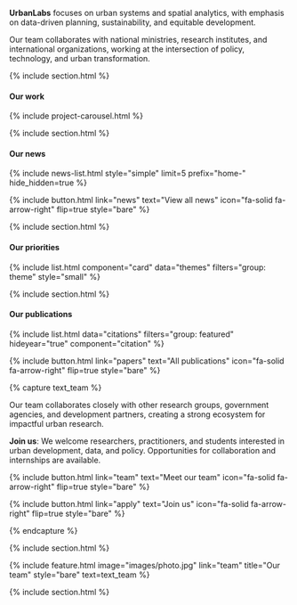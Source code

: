 ---
---

**UrbanLabs** focuses on urban systems and spatial analytics, with emphasis on data-driven planning, sustainability, and equitable development.

Our team collaborates with national ministries, research institutes, and international organizations, working at the intersection of policy, technology, and urban transformation.

{% include section.html %}

#### Our work
{% include project-carousel.html %}

{% include section.html %}

#### Our news

{% include news-list.html style="simple" limit=5 prefix="home-" hide_hidden=true %}

{%
  include button.html
  link="news"
  text="View all news"
  icon="fa-solid fa-arrow-right"
  flip=true
  style="bare"
%}

{% include section.html %}

#### Our priorities

{% include list.html component="card" data="themes" filters="group: theme" style="small" %}

{% include section.html %}


#### Our publications

{% include list.html data="citations"  filters="group: featured" hideyear="true" component="citation"  %}

{%
  include button.html
  link="papers"
  text="All publications"
  icon="fa-solid fa-arrow-right"
  flip=true
  style="bare"
%}


{% capture text_team %}

Our team collaborates closely with other research groups, government agencies, and development partners, creating a strong ecosystem for impactful urban research.

**Join us**: We welcome researchers, practitioners, and students interested in urban development, data, and policy. Opportunities for collaboration and internships are available.

{%
  include button.html
  link="team"
  text="Meet our team"
  icon="fa-solid fa-arrow-right"
  flip=true
  style="bare"
%}

{%
  include button.html
  link="apply"
  text="Join us"
  icon="fa-solid fa-arrow-right"
  flip=true
  style="bare"
%}

{% endcapture %}

{% include section.html %}

{%
  include feature.html
  image="images/photo.jpg"
  link="team"
  title="Our team"
  style="bare"
  text=text_team
%}




{% include section.html %}
